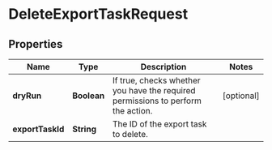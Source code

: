 

# DeleteExportTaskRequest


## Properties

| Name | Type | Description | Notes |
|------------ | ------------- | ------------- | -------------|
|**dryRun** | **Boolean** | If true, checks whether you have the required permissions to perform the action. |  [optional] |
|**exportTaskId** | **String** | The ID of the export task to delete. |  |



